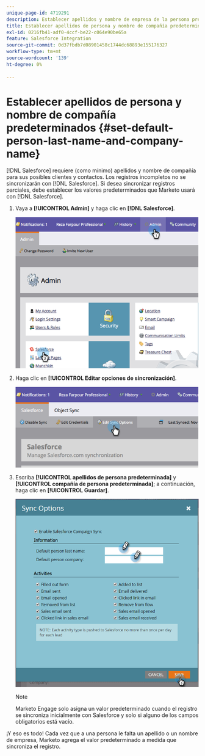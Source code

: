 ```yaml
---
unique-page-id: 4719291
description: Establecer apellidos y nombre de empresa de la persona predeterminada - Documentos de Marketo - Documentación del producto
title: Establecer apellidos de persona y nombre de compañía predeterminados
exl-id: 0216fb41-adf0-4ccf-be22-c064e90be65a
feature: Salesforce Integration
source-git-commit: 0d37fbdb7d08901458c1744dc68893e155176327
workflow-type: tm+mt
source-wordcount: '139'
ht-degree: 0%

---
```


# Establecer apellidos de persona y nombre de compañía predeterminados {#set-default-person-last-name-and-company-name}

[!DNL Salesforce] requiere (como mínimo) apellidos y nombre de compañía para sus posibles clientes y contactos. Los registros incompletos no se sincronizarán con [!DNL Salesforce]. Si desea sincronizar registros parciales, debe establecer los valores predeterminados que Marketo usará con [!DNL Salesforce].

1. Vaya a **[!UICONTROL Admin]** y haga clic en **[!DNL Salesforce]**.

   ![](assets/image2014-12-9-13-3a41-3a58.png)

1. Haga clic en **[!UICONTROL Editar opciones de sincronización]**.

   ![](assets/image2014-12-9-13-3a42-3a6.png)

1. Escriba **[!UICONTROL apellidos de persona predeterminada]** y **[!UICONTROL compañía de persona predeterminada]**; a continuación, haga clic en **[!UICONTROL Guardar]**.

   ![](assets/sync-options-hands.png)

   >[!NOTE]
   >
   >Marketo Engage solo asigna un valor predeterminado cuando el registro se sincroniza inicialmente con Salesforce y solo si alguno de los campos obligatorios está vacío.

¡Y eso es todo! Cada vez que a una persona le falta un apellido o un nombre de empresa, Marketo agrega el valor predeterminado a medida que sincroniza el registro.
